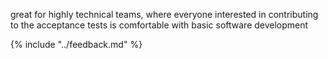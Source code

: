 great for highly technical teams, where everyone interested in contributing to the acceptance tests is 
comfortable with basic software development


{% include "../feedback.md" %}